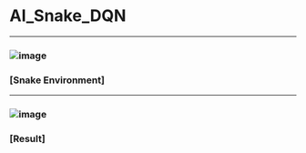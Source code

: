# AI_Snake_DQN
---
### ![image](https://user-images.githubusercontent.com/70564585/209790837-2468a6af-e119-46e6-9b4d-281b20bb61aa.png)
### [Snake Environment]
---
### ![image](https://user-images.githubusercontent.com/70564585/209790863-d1ae7fd9-828a-487d-ad05-61385400f072.png)
### [Result]
